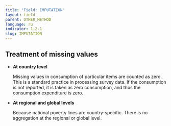 ```yaml
---
title: "Field: IMPUTATION"
layout: field
parent: OTHER_METHOD
language: ru
indicator: 1-2-1
slug: IMPUTATION
---
```

## Treatment of missing values

* **At country level**

    Missing values in consumption of particular items are counted as zero. This is a standard practice in processing survey data. If the consumption is not reported, it is taken as zero consumption, and thus the consumption expenditure is zero.

* **At regional and global levels**

    Because national poverty lines are country-specific. There is no aggregation at the regional or global level.